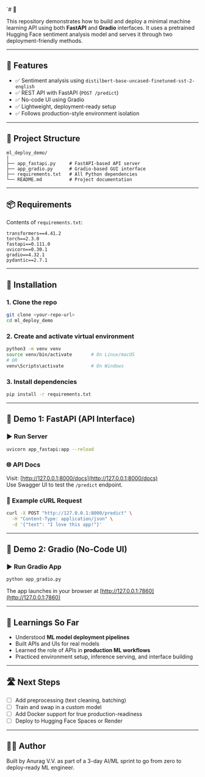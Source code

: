 `# 🧠 	

This repository demonstrates how to build and deploy a minimal machine learning API using both **FastAPI** and **Gradio** interfaces. It uses a pretrained Hugging Face sentiment analysis model and serves it through two deployment-friendly methods.

---

## 🚀 Features

- ✅ Sentiment analysis using `distilbert-base-uncased-finetuned-sst-2-english`
- ✅ REST API with FastAPI (`POST /predict`)
- ✅ No-code UI using Gradio
- ✅ Lightweight, deployment-ready setup
- ✅ Follows production-style environment isolation

---

## 📁 Project Structure

```
ml_deploy_demo/
│
├── app_fastapi.py     # FastAPI-based API server
├── app_gradio.py      # Gradio-based GUI interface
├── requirements.txt   # All Python dependencies
└── README.md          # Project documentation
```
---

## 📦 Requirements

Contents of `requirements.txt`:

```
transformers==4.41.2
torch==2.3.0
fastapi==0.111.0
uvicorn==0.30.1
gradio==4.32.1
pydantic==2.7.1
```

---
## 🔧 Installation

### 1. Clone the repo

```bash
git clone <your-repo-url>
cd ml_deploy_demo
```

### 2. Create and activate virtual environment

```bash
python3 -m venv venv
source venv/bin/activate       # On Linux/macOS
# OR
venv\Scripts\activate          # On Windows
```

### 3. Install dependencies

```bash
pip install -r requirements.txt
```

---

## 🧪 Demo 1: FastAPI (API Interface)

### ▶️ Run Server

```bash
uvicorn app_fastapi:app --reload
```

### 🌐 API Docs

Visit: [http://127.0.0.1:8000/docs](http://127.0.0.1:8000/docs)  
Use Swagger UI to test the `/predict` endpoint.

### 🔁 Example cURL Request

```bash
curl -X POST "http://127.0.0.1:8000/predict" \
  -H "Content-Type: application/json" \
  -d '{"text": "I love this app!"}'
```

---

## 🧪 Demo 2: Gradio (No-Code UI)

### ▶️ Run Gradio App

```bash
python app_gradio.py
```

The app launches in your browser at [http://127.0.0.1:7860](http://127.0.0.1:7860)

---

## 🧠 Learnings So Far

- Understood **ML model deployment pipelines**
- Built APIs and UIs for real models
- Learned the role of APIs in **production ML workflows**
- Practiced environment setup, inference serving, and interface building

---

## 🛣️ Next Steps

- [ ] Add preprocessing (text cleaning, batching)
- [ ] Train and swap in a custom model
- [ ] Add Docker support for true production-readiness
- [ ] Deploy to Hugging Face Spaces or Render

---

## 👨‍💻 Author

Built by Anurag V.V. as part of a 3-day AI/ML sprint to go from zero to deploy-ready ML engineer.
